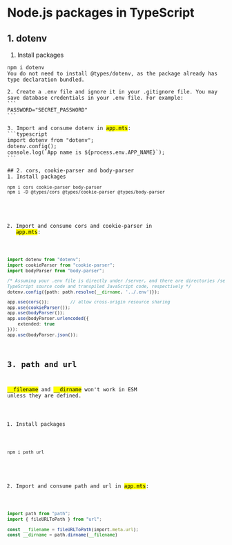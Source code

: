 # Node.js packages in TypeScript

## 1. dotenv
1. Install packages
<pre class="command-line"><code>npm i dotenv
You do not need to install @types/dotenv, as the package already has type declaration bundled.

2. Create a .env file and ignore it in your .gitignore file. You may save database credentials in your .env file. For example:
```
PASSWORD="SECRET_PASSWORD"
```

3. Import and consume dotenv in <mark>app.mts</mark>:
```typescript
import dotenv from "dotenv";
dotenv.config();
console.log(`App name is ${process.env.APP_NAME}`);
```

## 2. cors, cookie-parser and body-parser
1. Install packages
<pre class="command-line"><code>npm i cors cookie-parser body-parser
npm i -D @types/cors @types/cookie-parser @types/body-parser</code></pre>

2. Import and consume cors and cookie-parser in <mark>app.mts</mark>:
```typescript
import dotenv from "dotenv";
import cookieParser from "cookie-parser";
import bodyParser from "body-parser";

/* Assuming your .env file is directly under /server, and there are directories /server/src and /server/dist for
TypeScript source code and transpiled JavaScript code, respectively */
dotenv.config({path: path.resolve(__dirname, '../.env')}); 

app.use(cors());  		// allow cross-origin resource sharing
app.use(cookieParser());
app.use(bodyParser());
app.use(bodyParser.urlencoded({
	extended: true
}));
app.use(bodyParser.json());
```

## 3. path and url
<mark>__filename</mark> and <mark>__dirname</mark> won't work in ESM unless they are defined.
1. Install packages
<pre class="command-line"><code>npm i path url</code></pre>

2. Import and consume path and url in <mark>app.mts</mark>:
```typescript
import path from "path";
import { fileURLToPath } from "url";

const __filename = fileURLToPath(import.meta.url);
const __dirname = path.dirname(__filename)
```

